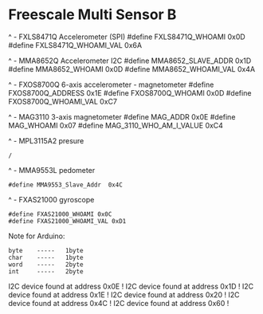 



# Freescale Multi Sensor B

^ - FXLS8471Q Accelerometer (SPI)
	#define FXLS8471Q_WHOAMI 0x0D
	#define FXLS8471Q_WHOAMI_VAL 0x6A

^ - MMA8652Q Accelerometer I2C
	#define MMA8652_SLAVE_ADDR 0x1D
	#define MMA8652_WHOAMI 0x0D
	#define MMA8652_WHOAMI_VAL 0x4A

^ - FXOS8700Q 6-axis accelerometer - magnetometer
	#define FXOS8700Q_ADDRESS 0x1E
	#define FXOS8700Q_WHOAMI 0x0D
	#define FXOS8700Q_WHOAMI_VAL 0xC7

^ - MAG3110 3-axis magnetometer
	#define MAG_ADDR 0x0E
	#define MAG_WHOAMI  0x07
	#define MAG_3110_WHO_AM_I_VALUE 0xC4

^ - MPL3115A2 presure

	/

^ - MMA9553L pedometer

	#define MMA9553_Slave_Addr  0x4C

^ - FXAS21000 gyroscope

	#define FXAS21000_WHOAMI 0x0C
	#define FXAS21000_WHOAMI_VAL 0xD1







Note for Arduino: 

	byte 	-----	1byte
	char	-----	1byte
	word 	-----	2byte
	int 	-----	2byte

I2C device found at address 0x0E  !
I2C device found at address 0x1D  !
I2C device found at address 0x1E  !
I2C device found at address 0x20  !
I2C device found at address 0x4C  !
I2C device found at address 0x60  !
